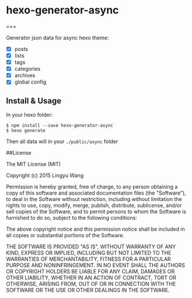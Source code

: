 # hexo-generator-async

===

Generator json data for async hexo theme:

* [x] posts
* [x] lists
* [x] tags
* [x] categories
* [x] archives
* [x] global config

## Install & Usage

In your hexo folder:

```shell
$ npm install --save hexo-generator-async
$ hexo generate
```

Then all data will in your `./public/async` folder

##License

The MIT License (MIT)

Copyright (c) 2015 Lingyu Wang

Permission is hereby granted, free of charge, to any person obtaining a copy
of this software and associated documentation files (the "Software"), to deal
in the Software without restriction, including without limitation the rights
to use, copy, modify, merge, publish, distribute, sublicense, and/or sell
copies of the Software, and to permit persons to whom the Software is
furnished to do so, subject to the following conditions:

The above copyright notice and this permission notice shall be included in all
copies or substantial portions of the Software.

THE SOFTWARE IS PROVIDED "AS IS", WITHOUT WARRANTY OF ANY KIND, EXPRESS OR
IMPLIED, INCLUDING BUT NOT LIMITED TO THE WARRANTIES OF MERCHANTABILITY,
FITNESS FOR A PARTICULAR PURPOSE AND NONINFRINGEMENT. IN NO EVENT SHALL THE
AUTHORS OR COPYRIGHT HOLDERS BE LIABLE FOR ANY CLAIM, DAMAGES OR OTHER
LIABILITY, WHETHER IN AN ACTION OF CONTRACT, TORT OR OTHERWISE, ARISING FROM,
OUT OF OR IN CONNECTION WITH THE SOFTWARE OR THE USE OR OTHER DEALINGS IN THE
SOFTWARE.

